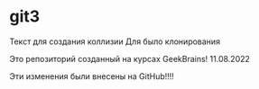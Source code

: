 # git3
Текст для создания коллизии
Для было клонирования

Это репозиторий созданный на курсах GeekBrains! 11.08.2022

Эти изменения были внесены на GitHub!!!!
